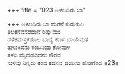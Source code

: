 +++
title = "023 ಅಳಲದಿರು ಬಾ"

+++
ಅಳಲದಿರು ಬಾ ಮಗನೆ ಕುರುಕುಲ  
ತಿಲಕನವಸರದಾನೆ ರಿಪು ಮಂ  
ಡಳಿಕಮಸ್ತಕಶೂಲ ಬಾರೈ ಕರ್ಣ ಬಾಯೆನುತ  
ತುಳುಕಿದನು ಕಂಬನಿಯ ಕೋಮಳ  
ತಳದಿ ಮೈದಡವಿದನು ಕೌರವ  
ನುಳಿವು ನಿನ್ನದು ಕಂದ ಕದನವ ಜಯಿಸು ಹೋಗೆಂದ     ॥23॥
